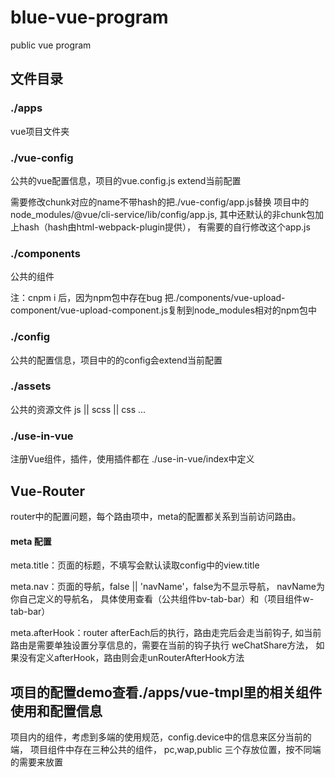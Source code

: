 # blue-vue-program
public vue program 

## 文件目录

### ./apps 
vue项目文件夹

### ./vue-config 
公共的vue配置信息，项目的vue.config.js extend当前配置

需要修改chunk对应的name不带hash的把./vue-config/app.js替换
项目中的node_modules/@vue/cli-service/lib/config/app.js,
其中还默认的非chunk包加上hash（hash由html-webpack-plugin提供），
有需要的自行修改这个app.js

### ./components 
公共的组件

注：cnpm i 后，因为npm包中存在bug
把./components/vue-upload-component/vue-upload-component.js复制到node_modules相对的npm包中

### ./config
公共的配置信息，项目中的的config会extend当前配置

### ./assets
公共的资源文件 js || scss || css ...

### ./use-in-vue
注册Vue组件，插件，使用插件都在 ./use-in-vue/index中定义

## Vue-Router
router中的配置问题，每个路由项中，meta的配置都关系到当前访问路由。

#### meta 配置

meta.title：页面的标题，不填写会默认读取config中的view.title

meta.nav：页面的导航，false || 'navName'，false为不显示导航，
navName为你自己定义的导航名，
具体使用查看（公共组件bv-tab-bar）和（项目组件w-tab-bar）

meta.afterHook：router afterEach后的执行，路由走完后会走当前钩子,
如当前路由是需要单独设置分享信息的，需要在当前的钩子执行 weChatShare方法，
如果没有定义afterHook，路由则会走unRouterAfterHook方法

## 项目的配置demo查看./apps/vue-tmpl里的相关组件使用和配置信息

项目内的组件，考虑到多端的使用规范，config.device中的信息来区分当前的端，
项目组件中存在三种公共的组件， pc,wap,public 三个存放位置，按不同端的需要来放置






















